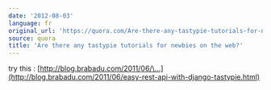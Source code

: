 ```yaml
---
date: '2012-08-03'
language: fr
original_url: 'https://quora.com/Are-there-any-tastypie-tutorials-for-newbies-on-the-web/answer/Clément-Renaud'
source: quora
title: 'Are there any tastypie tutorials for newbies on the web?'
---
```


try this :
[http://blog.brabadu.com/2011/06/\...](http://blog.brabadu.com/2011/06/easy-rest-api-with-django-tastypie.html)
